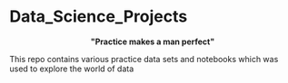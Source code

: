 # Data_Science_Projects
<p align="center">
  <b>"Practice makes a man perfect"</b>
</p>

This repo contains various practice data sets and notebooks which was used to explore the world of data 
